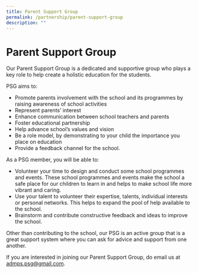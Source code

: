 ```yaml
---
title: Parent Support Group
permalink: /partnership/parent-support-group
description: ""
---
```

# Parent Support Group
Our Parent Support Group is a dedicated and supportive group who plays a key role to help create a holistic education for the students.

PSG aims to:

* Promote parents involvement with the school and its programmes by raising awareness of school activities
* Represent parents’ interest
* Enhance communication between school teachers and parents
* Foster educational partnership
* Help advance school’s values and vision
* Be a role model, by demonstrating to your child the importance you place on education
* Provide a feedback channel for the school.

As a PSG member, you will be able to:

* Volunteer your time to design and conduct some school programmes and events. These school programmes and events make the school a safe place for our children to learn in and helps to make school life more vibrant and caring.
* Use your talent to volunteer their expertise, talents, individual interests or personal networks. This helps to expand the pool of help available to the school.
* Brainstorm and contribute constructive feedback and ideas to improve the school.

Other than contributing to the school, our PSG is an active group that is a great support system where you can ask for advice and support from one another.

If you are interested in joining our Parent Support Group, do email us at admps.psg@gmail.com.